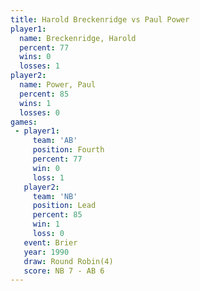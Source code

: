 ```yaml
---
title: Harold Breckenridge vs Paul Power
player1:                    
  name: Breckenridge, Harold
  percent: 77               
  wins: 0                   
  losses: 1                 
player2:                    
  name: Power, Paul         
  percent: 85               
  wins: 1                   
  losses: 0                 
games:
 - player1:          
     team: 'AB'      
     position: Fourth
     percent: 77     
     win: 0          
     loss: 1         
   player2:        
     team: 'NB'    
     position: Lead
     percent: 85   
     win: 1        
     loss: 0       
   event: Brier        
   year: 1990          
   draw: Round Robin(4)
   score: NB 7 - AB 6  
---
```

